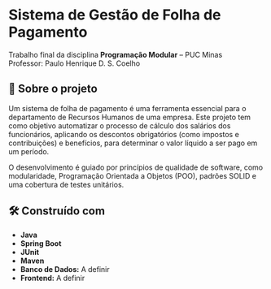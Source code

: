 # Sistema de Gestão de Folha de Pagamento

Trabalho final da disciplina **Programação Modular** – PUC Minas  
Professor: Paulo Henrique D. S. Coelho

## 🚀 Sobre o projeto

Um sistema de folha de pagamento é uma ferramenta essencial para o departamento de Recursos Humanos de uma empresa.
Este projeto tem como objetivo automatizar o processo de cálculo dos salários dos funcionários, aplicando os descontos obrigatórios (como impostos e contribuições) e benefícios, para determinar o valor líquido a ser pago em um período.

O desenvolvimento é guiado por princípios de qualidade de software, como modularidade, Programação Orientada a Objetos (POO), padrões SOLID e uma cobertura de testes unitários.

## 🛠️ Construído com

- **Java**
- **Spring Boot**
- **JUnit**
- **Maven**
- **Banco de Dados:** A definir
- **Frontend:** A definir
